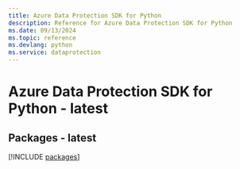 ```yaml
---
title: Azure Data Protection SDK for Python
description: Reference for Azure Data Protection SDK for Python
ms.date: 09/13/2024
ms.topic: reference
ms.devlang: python
ms.service: dataprotection
---
```

# Azure Data Protection SDK for Python - latest
## Packages - latest
[!INCLUDE [packages](data-protection-index.md)]